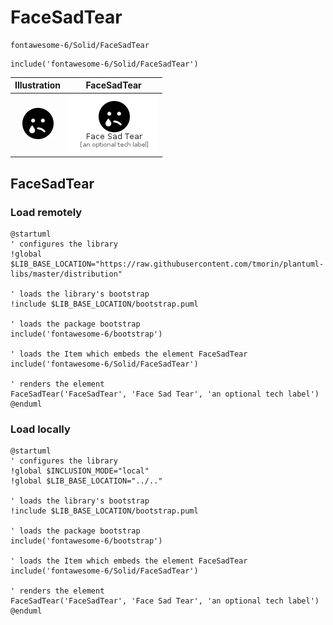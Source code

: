 # FaceSadTear


```text
fontawesome-6/Solid/FaceSadTear
```

```text
include('fontawesome-6/Solid/FaceSadTear')
```



| Illustration | FaceSadTear |
| :---: | :---: |
| ![illustration for Illustration](../../fontawesome-6/Solid/FaceSadTear.png) | ![illustration for FaceSadTear](../../fontawesome-6/Solid/FaceSadTear.Local.png) |




## FaceSadTear

### Load remotely
```plantuml
@startuml
' configures the library
!global $LIB_BASE_LOCATION="https://raw.githubusercontent.com/tmorin/plantuml-libs/master/distribution"

' loads the library's bootstrap
!include $LIB_BASE_LOCATION/bootstrap.puml

' loads the package bootstrap
include('fontawesome-6/bootstrap')

' loads the Item which embeds the element FaceSadTear
include('fontawesome-6/Solid/FaceSadTear')

' renders the element
FaceSadTear('FaceSadTear', 'Face Sad Tear', 'an optional tech label')
@enduml
```

### Load locally
```plantuml
@startuml
' configures the library
!global $INCLUSION_MODE="local"
!global $LIB_BASE_LOCATION="../.."

' loads the library's bootstrap
!include $LIB_BASE_LOCATION/bootstrap.puml

' loads the package bootstrap
include('fontawesome-6/bootstrap')

' loads the Item which embeds the element FaceSadTear
include('fontawesome-6/Solid/FaceSadTear')

' renders the element
FaceSadTear('FaceSadTear', 'Face Sad Tear', 'an optional tech label')
@enduml
```

